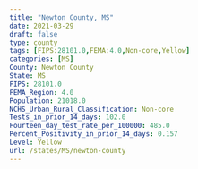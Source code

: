 ```yaml
---
title: "Newton County, MS"
date: 2021-03-29
draft: false
type: county
tags: [FIPS:28101.0,FEMA:4.0,Non-core,Yellow]
categories: [MS]
County: Newton County
State: MS
FIPS: 28101.0
FEMA_Region: 4.0
Population: 21018.0
NCHS_Urban_Rural_Classification: Non-core
Tests_in_prior_14_days: 102.0
Fourteen_day_test_rate_per_100000: 485.0
Percent_Positivity_in_prior_14_days: 0.157
Level: Yellow
url: /states/MS/newton-county
---
```



